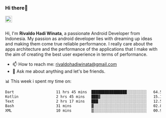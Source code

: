 ### Hi there👋
<a href="https://www.linkedin.com/in/rivaldohadiwinata/">
  <img align="left" alt="Rivaldo's LinkedIN" width="22px" src="https://upload.wikimedia.org/wikipedia/commons/8/81/LinkedIn_icon.svg" />
</a>

<br/>
<br/>

Hi, I'm **Rivaldo Hadi Winata**, a passionate Android Developer from Indonesia. 
My passion as android developer lies with dreaming up ideas and making them come true reliable performance. 
I really care about the apps architecture and the performance of the applications that I make with the aim of creating the best user experience in terms of performance.

- 📫 How to reach me: [rivaldohadiwinata@gmail.com](mailto:rivaldohadiwinata@gmail.com)
- 💬 Ask me about anything and let's be friends.

📊 This week i spent my time on:


<!--START_SECTION:waka-->

```txt
Dart                   11 hrs 45 mins  ████████████████░░░░░░░░░   64.51 %
Kotlin                 2 hrs 45 mins   ███▓░░░░░░░░░░░░░░░░░░░░░   15.12 %
Text                   2 hrs 17 mins   ███░░░░░░░░░░░░░░░░░░░░░░   12.53 %
Bash                   31 mins         ▓░░░░░░░░░░░░░░░░░░░░░░░░   02.89 %
XML                    10 mins         ▒░░░░░░░░░░░░░░░░░░░░░░░░   00.92 %
```

<!--END_SECTION:waka-->


<!--- 🔭 I’m currently working on Management Order Depot Acun -->

<!--
**rivaldotjioe/rivaldotjioe** is a ✨ _special_ ✨ repository because its `README.md` (this file) appears on your GitHub profile.

Here are some ideas to get you started:

- 🔭 I’m currently working on ...
- 🌱 I’m currently learning ...
- 👯 I’m looking to collaborate on ...
- 🤔 I’m looking for help with ...
- 💬 Ask me about ...
- 📫 How to reach me: ...
- 😄 Pronouns: ...
- ⚡ Fun fact: ...
-->

